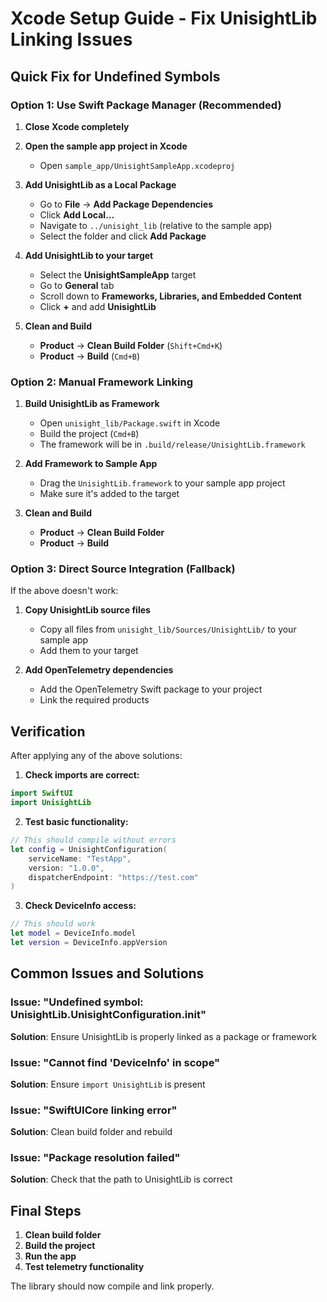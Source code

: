 # Xcode Setup Guide - Fix UnisightLib Linking Issues

## Quick Fix for Undefined Symbols

### Option 1: Use Swift Package Manager (Recommended)

1. **Close Xcode completely**

2. **Open the sample app project in Xcode**
   - Open `sample_app/UnisightSampleApp.xcodeproj`

3. **Add UnisightLib as a Local Package**
   - Go to **File** → **Add Package Dependencies**
   - Click **Add Local...**
   - Navigate to `../unisight_lib` (relative to the sample app)
   - Select the folder and click **Add Package**

4. **Add UnisightLib to your target**
   - Select the **UnisightSampleApp** target
   - Go to **General** tab
   - Scroll down to **Frameworks, Libraries, and Embedded Content**
   - Click **+** and add **UnisightLib**

5. **Clean and Build**
   - **Product** → **Clean Build Folder** (`Shift+Cmd+K`)
   - **Product** → **Build** (`Cmd+B`)

### Option 2: Manual Framework Linking

1. **Build UnisightLib as Framework**
   - Open `unisight_lib/Package.swift` in Xcode
   - Build the project (`Cmd+B`)
   - The framework will be in `.build/release/UnisightLib.framework`

2. **Add Framework to Sample App**
   - Drag the `UnisightLib.framework` to your sample app project
   - Make sure it's added to the target

3. **Clean and Build**
   - **Product** → **Clean Build Folder**
   - **Product** → **Build**

### Option 3: Direct Source Integration (Fallback)

If the above doesn't work:

1. **Copy UnisightLib source files**
   - Copy all files from `unisight_lib/Sources/UnisightLib/` to your sample app
   - Add them to your target

2. **Add OpenTelemetry dependencies**
   - Add the OpenTelemetry Swift package to your project
   - Link the required products

## Verification

After applying any of the above solutions:

1. **Check imports are correct:**
```swift
import SwiftUI
import UnisightLib
```

2. **Test basic functionality:**
```swift
// This should compile without errors
let config = UnisightConfiguration(
    serviceName: "TestApp",
    version: "1.0.0",
    dispatcherEndpoint: "https://test.com"
)
```

3. **Check DeviceInfo access:**
```swift
// This should work
let model = DeviceInfo.model
let version = DeviceInfo.appVersion
```

## Common Issues and Solutions

### Issue: "Undefined symbol: UnisightLib.UnisightConfiguration.init"
**Solution**: Ensure UnisightLib is properly linked as a package or framework

### Issue: "Cannot find 'DeviceInfo' in scope"
**Solution**: Ensure `import UnisightLib` is present

### Issue: "SwiftUICore linking error"
**Solution**: Clean build folder and rebuild

### Issue: "Package resolution failed"
**Solution**: Check that the path to UnisightLib is correct

## Final Steps

1. **Clean build folder**
2. **Build the project**
3. **Run the app**
4. **Test telemetry functionality**

The library should now compile and link properly.